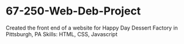 # 67-250-Web-Deb-Project

Created the front end of a website for Happy Day Dessert Factory in Pittsburgh, PA
Skills: HTML, CSS, Javascript 
